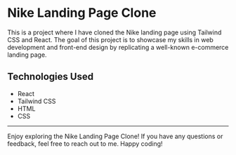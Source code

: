 # Nike Landing Page Clone

This is a project where I have cloned the Nike landing page using Tailwind CSS and React. The goal of this project is to showcase my skills in web development and front-end design by replicating a well-known e-commerce landing page.

## Technologies Used

- React
- Tailwind CSS
- HTML
- CSS

---

Enjoy exploring the Nike Landing Page Clone! If you have any questions or feedback, feel free to reach out to me. Happy coding!
